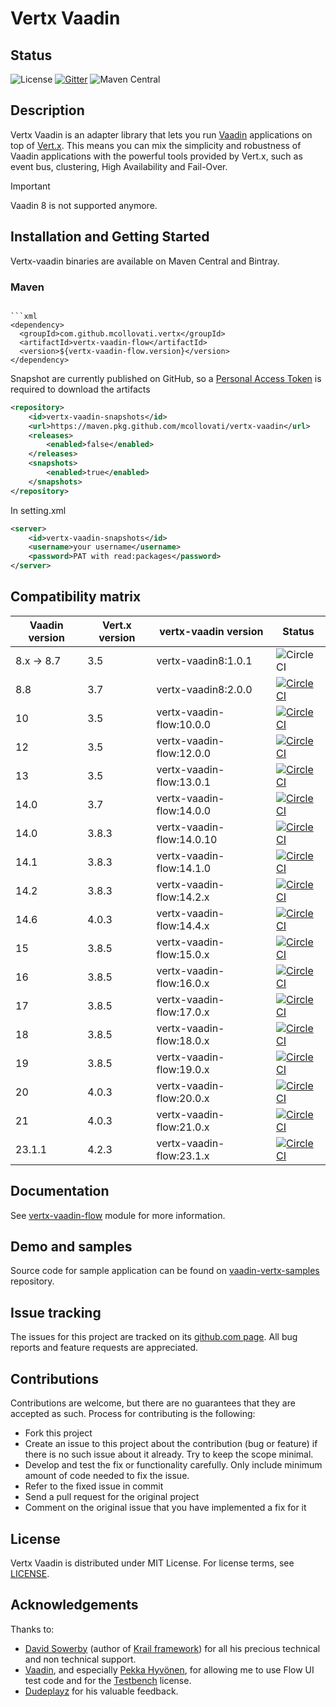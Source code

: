 # Vertx Vaadin

## Status

![License](https://img.shields.io/github/license/mcollovati/vertx-vaadin.svg)
[![Gitter](https://badges.gitter.im/vertx-vaadin/community.svg)](https://gitter.im/vertx-vaadin/community?utm_source=badge&utm_medium=badge&utm_campaign=pr-badge)
![Maven Central](https://img.shields.io/maven-central/v/com.github.mcollovati.vertx/vertx-vaadin-flow.svg?label=vertx-vaadin-flow)

## Description

Vertx Vaadin is an adapter library that lets you run [Vaadin](https://vaadin.com/) applications on top of [Vert.x](http://vertx.io/).
This means you can mix the simplicity and robustness of Vaadin applications with the powerful tools provided by Vert.x, such as event bus, clustering, High Availability and Fail-Over.

> [!IMPORTANT]
> Vaadin 8 is not supported anymore.

## Installation and Getting Started

Vertx-vaadin binaries are available on Maven Central and Bintray.

### Maven
```

```xml
<dependency>
  <groupId>com.github.mcollovati.vertx</groupId>
  <artifactId>vertx-vaadin-flow</artifactId>
  <version>${vertx-vaadin-flow.version}</version>
</dependency>
```


Snapshot are currently published on GitHub, so a [Personal Access Token](https://docs.github.com/en/packages/working-with-a-github-packages-registry/working-with-the-apache-maven-registry#authenticating-with-a-personal-access-token)
is required to download the artifacts

```xml
<repository>
	<id>vertx-vaadin-snapshots</id>
	<url>https://maven.pkg.github.com/mcollovati/vertx-vaadin</url>
    <releases>
        <enabled>false</enabled>
    </releases>
    <snapshots>
        <enabled>true</enabled>
    </snapshots>	
</repository>
```

In setting.xml
```xml
<server>
    <id>vertx-vaadin-snapshots</id>
    <username>your username</username>
    <password>PAT with read:packages</password>
</server>
```

## Compatibility matrix

| Vaadin version | Vert.x version | vertx-vaadin version      |Status|
|----------------|----------------|---------------------------|------|
| 8.x -> 8.7     | 3.5            | vertx-vaadin8:1.0.1       |![CircleCI](https://img.shields.io/badge/stable-green.svg?style=for-the-badge)|
| 8.8            | 3.7            | vertx-vaadin8:2.0.0       |[![CircleCI](https://circleci.com/gh/mcollovati/vertx-vaadin/tree/master.svg?style=svg)](https://circleci.com/gh/mcollovati/vertx-vaadin/tree/master)|
| 10             | 3.5            | vertx-vaadin-flow:10.0.0  |[![CircleCI](https://img.shields.io/badge/discontinued-inactive.svg?style=for-the-badge)](https://circleci.com/gh/mcollovati/vertx-vaadin/tree/vaadin-10)|
| 12             | 3.5            | vertx-vaadin-flow:12.0.0  |[![CircleCI](https://img.shields.io/badge/discontinued-inactive.svg?style=for-the-badge)](https://circleci.com/gh/mcollovati/vertx-vaadin/tree/vaadin-12)|
| 13             | 3.5            | vertx-vaadin-flow:13.0.1  |[![CircleCI](https://img.shields.io/badge/discontinued-inactive.svg?style=for-the-badge)](https://circleci.com/gh/mcollovati/vertx-vaadin/tree/vaadin-13)|
| 14.0           | 3.7            | vertx-vaadin-flow:14.0.0  |[![CircleCI](https://img.shields.io/badge/stable-green.svg?style=for-the-badge)](https://circleci.com/gh/mcollovati/vertx-vaadin/134)|
| 14.0           | 3.8.3          | vertx-vaadin-flow:14.0.10 |[![CircleCI](https://img.shields.io/badge/stable-green.svg?style=for-the-badge)](https://circleci.com/gh/mcollovati/vertx-vaadin/tree/vaadin-14)|
| 14.1           | 3.8.3          | vertx-vaadin-flow:14.1.0  |[![CircleCI](https://img.shields.io/badge/stable-green.svg?style=for-the-badge)](https://circleci.com/gh/mcollovati/vertx-vaadin/tree/master)|
| 14.2           | 3.8.3          | vertx-vaadin-flow:14.2.x  |[![CircleCI](https://img.shields.io/badge/stable-green.svg?style=for-the-badge)](https://circleci.com/gh/mcollovati/vertx-vaadin/672)|
| 14.6           | 4.0.3          | vertx-vaadin-flow:14.4.x  |[![CircleCI](https://circleci.com/gh/mcollovati/vertx-vaadin/tree/vaadin-14.2.svg?style=svg)](https://circleci.com/gh/mcollovati/vertx-vaadin/tree/vaadin-14.2)|
| 15             | 3.8.5          | vertx-vaadin-flow:15.0.x  |[![CircleCI](https://img.shields.io/badge/discontinued-inactive.svg?style=for-the-badge)](https://circleci.com/gh/mcollovati/vertx-vaadin/tree/vaadin-15)|
| 16             | 3.8.5          | vertx-vaadin-flow:16.0.x  |[![CircleCI](https://img.shields.io/badge/discontinued-inactive.svg?style=for-the-badge)](https://circleci.com/gh/mcollovati/vertx-vaadin/tree/vaadin-16)|
| 17             | 3.8.5          | vertx-vaadin-flow:17.0.x  |[![CircleCI](https://img.shields.io/badge/discontinued-inactive.svg?style=for-the-badge)](https://circleci.com/gh/mcollovati/vertx-vaadin/tree/vaadin-17)|
| 18             | 3.8.5          | vertx-vaadin-flow:18.0.x  |[![CircleCI](https://img.shields.io/badge/discontinued-inactive.svg?style=for-the-badge)](https://circleci.com/gh/mcollovati/vertx-vaadin/tree/vaadin-18)|
| 19             | 3.8.5          | vertx-vaadin-flow:19.0.x  |[![CircleCI](https://img.shields.io/badge/discontinued-inactive.svg?style=for-the-badge)](https://circleci.com/gh/mcollovati/vertx-vaadin/tree/vaadin-19)|
| 20             | 4.0.3          | vertx-vaadin-flow:20.0.x  |[![CircleCI](https://img.shields.io/badge/discontinued-inactive.svg?style=for-the-badge)](https://circleci.com/gh/mcollovati/vertx-vaadin/721)|
| 21             | 4.0.3          | vertx-vaadin-flow:21.0.x  |[![CircleCI](https://img.shields.io/badge/discontinued-inactive.svg?style=for-the-badge)](https://circleci.com/gh/mcollovati/vertx-vaadin/952)|
| 23.1.1         | 4.2.3          | vertx-vaadin-flow:23.1.x  |[![CircleCI](https://circleci.com/gh/mcollovati/vertx-vaadin/tree/development.svg?style=svg)](https://circleci.com/gh/mcollovati/vertx-vaadin/tree/development)|

## Documentation

See [vertx-vaadin-flow](vertx-vaadin-flow-parent/vertx-vaadin-flow) module for more information.

## Demo and samples

Source code for sample application can be found on [vaadin-vertx-samples](https://github.com/mcollovati/vaadin-vertx-samples) repository. 

## Issue tracking
  
The issues for this project are tracked on its [github.com page](https://github.com/mcollovati/vertx-vaadin/issues). All bug reports and feature requests are appreciated.
  
## Contributions
  
Contributions are welcome, but there are no guarantees that they are accepted as such. Process for contributing is the following:
- Fork this project
- Create an issue to this project about the contribution (bug or feature) if there is no such issue about it already. Try to keep the scope minimal.
- Develop and test the fix or functionality carefully. Only include minimum amount of code needed to fix the issue.
- Refer to the fixed issue in commit
- Send a pull request for the original project
- Comment on the original issue that you have implemented a fix for it
  
## License

Vertx Vaadin is distributed under MIT License. For license terms, see [LICENSE](LICENSE).

## Acknowledgements

Thanks to:
 
* [David Sowerby](https://github.com/davidsowerby) (author of [Krail framework](https://github.com/davidsowerby/krail)) for all his precious technical and non technical support.
* [Vaadin](https://vaadin.com/), and especially [Pekka Hyvönen](https://twitter.com/plekuu), for allowing me to use
Flow UI test code and for the [Testbench](https://vaadin.com/testbench) license.
* [Dudeplayz](https://github.com/Dudeplayz) for his valuable feedback.
